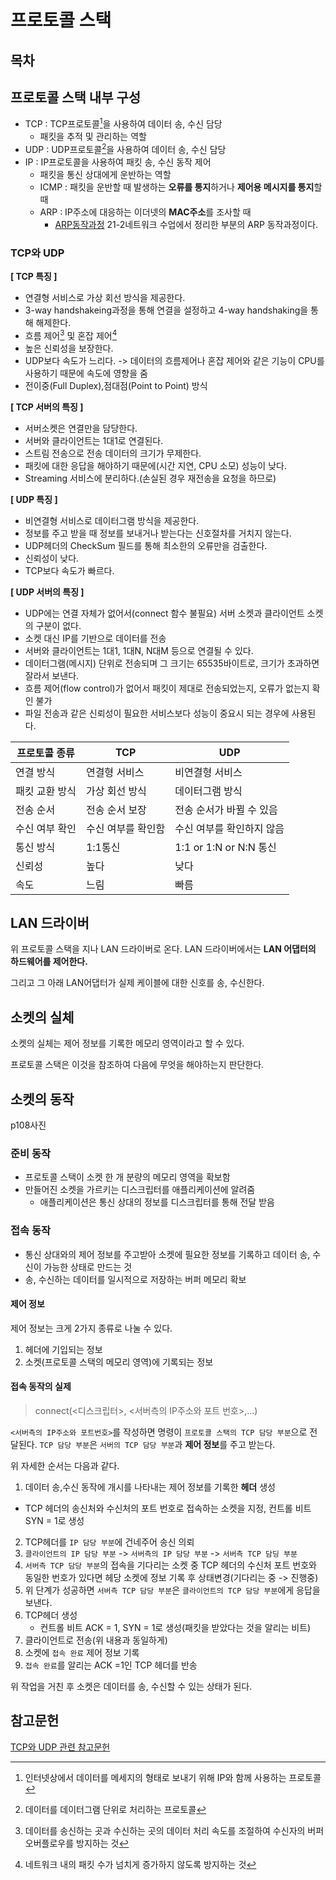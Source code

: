 # 프로토콜 스택

## 목차



## 프로토콜 스택 내부 구성
- TCP : TCP프로토콜[^TCP프로토콜]을 사용하여 데이터 송, 수신 담당
  - 패킷을 추적 및 관리하는 역할
- UDP : UDP프로토콜[^UDP프로토콜]을 사용하여 데이터 송, 수신 담당
- IP : IP프로토콜을 사용하여 패킷 송, 수신 동작 제어
  - 패킷을 통신 상대에게 운반하는 역할
  - ICMP : 패킷을 운반할 때 발생하는 **오류를 통지**하거나 **제어용 메시지를 통지**할때
  - ARP : IP주소에 대응하는 이더넷의 **MAC주소**를 조사할 때
    - [ARP동작과정](https://velog.io/@sunil1369/TCPIP-%EA%B8%B0%EC%B4%88%EC%99%80-JAVAC%EC%9D%84-%ED%99%9C%EC%9A%A9%ED%95%9C-%EB%84%A4%ED%8A%B8%EC%9B%8C%ED%81%AC-%ED%94%84%EB%A1%9C%EA%B7%B8%EB%9E%98%EB%B0%8D-1%EC%9E%A5) 21-2네트워크 수업에서 정리한 부분의 ARP 동작과정이다.

[^TCP프로토콜]: 인터넷상에서 데이터를 메세지의 형태로 보내기 위해 IP와 함께 사용하는 프로토콜
[^UDP프로토콜]: 데이터를 데이터그램 단위로 처리하는 프로토콜

### TCP와 UDP
**[ TCP 특징 ]**
- 연결형 서비스로 가상 회선 방식을 제공한다.
- 3-way handshakeing과정을 통해 연결을 설정하고 4-way handshaking을 통해 해제한다.
- 흐름 제어[^흐름제어] 및 혼잡 제어[^혼잡제어]
- 높은 신뢰성을 보장한다.
- UDP보다 속도가 느리다. -> 데이터의 흐름제어나 혼잡 제어와 같은 기능이 CPU를 사용하기 때문에 속도에 영향을 줌
- 전이중(Full Duplex),점대점(Point to Point) 방식

[^흐름제어]: 데이터를 송신하는 곳과 수신하는 곳의 데이터 처리 속도를 조절하여 수신자의 버퍼 오버플로우를 방지하는 것
[^혼잡제어]: 네트워크 내의 패킷 수가 넘치게 증가하지 않도록 방지하는 것

**[ TCP 서버의 특징 ]**
- 서버소켓은 연결만을 담당한다.
- 서버와 클라이언트는 1대1로 연결된다.
- 스트림 전송으로 전송 데이터의 크기가 무제한다.
- 패킷에 대한 응답을 해야하기 때문에(시간 지연, CPU 소모) 성능이 낮다.
- Streaming 서비스에 분리하다.(손실된 경우 재전송을 요청을 하므로)

**[ UDP 특징 ]**
- 비연결형 서비스로 데이터그램 방식을 제공한다.
- 정보를 주고 받을 때 정보를 보내거나 받는다는 신호절차를 거치지 않는다.
- UDP헤더의 CheckSum 필드를 통해 최소한의 오류만을 검출한다.
- 신뢰성이 낮다.
- TCP보다 속도가 빠르다.

**[ UDP 서버의 특징 ]**
- UDP에는 연결 자체가 없어서(connect 함수 불필요) 서버 소켓과 클라이언트 소켓의 구분이 없다.
- 소켓 대신 IP를 기반으로 데이터를 전송
- 서버와 클라이언트는 1대1, 1대N, N대M 등으로 연결될 수 있다.
- 데이터그램(메시지) 단위로 전송되며 그 크기는 65535바이트로, 크기가 초과하면 잘라서 보낸다.
- 흐름 제어(flow control)가 없어서 패킷이 제대로 전송되었는지, 오류가 없는지 확인 불가
- 파일 전송과 같은 신뢰성이 필요한 서비스보다 성능이 중요시 되는 경우에 사용된다.


| 프로토콜 종류 | TCP | UDP |
|------|-------|---|
| 연결 방식 | 연결형 서비스 | 비연결형 서비스 |
| 패킷 교환 방식 | 가상 회선 방식 | 데이터그램 방식 |
| 전송 순서 | 전송 순서 보장 | 전송 순서가 바뀔 수 있음 |
| 수신 여부 확인 | 수신 여부를 확인함 | 수신 여부를 확인하지 않음 |
| 통신 방식 | 1:1통신 | 1:1 or 1:N or N:N 통신 |
| 신뢰성 | 높다 | 낮다 |
| 속도 | 느림 | 빠름 |


## LAN 드라이버
위 프로토콜 스택을 지나 LAN 드라이버로 온다.
LAN 드라이버에서는 **LAN 어댑터의 하드웨어를 제어한다.**

그리고 그 아래 LAN어댑터가 실제 케이블에 대한 신호를 송, 수신한다.


## 소켓의 실체
소켓의 실체는 제어 정보를 기록한 메모리 영역이라고 할 수 있다.

프로토콜 스택은 이것을 참조하여 다음에 무엇을 해야하는지 판단한다.

## 소켓의 동작
p108사진


### 준비 동작
- 프로토콜 스택이 소켓 한 개 분량의 메모리 영역을 확보함
- 만들어진 소켓을 가르키는 디스크립터를 애플리케이션에 알려줌
  - 애플리케이션은 통신 상대의 정보를 디스크립터를 통해 전달 받음

### 접속 동작
- 통신 상대와의 제어 정보를 주고받아 소켓에 필요한 정보를 기록하고 데이터 송, 수신이 가능한 상태로 만드는 것
- 송, 수신하는 데이터를 일시적으로 저장하는 버퍼 메모리 확보

#### 제어 정보
제어 정보는 크게 2가지 종류로 나눌 수 있다.
1. 헤더에 기입되는 정보
2. 소켓(프로토콜 스택의 메모리 영역)에 기록되는 정보

#### 접속 동작의 실제
> connect(<디스크립터>, <서버측의 IP주소와 포트 번호>,...)

`<서버측의 IP주소와 포트번호>`를 작성하면 명령이 `프로토콜 스택의 TCP 담당 부분`으로 전달된다.
`TCP 담당 부분`은 `서버의 TCP 담당 부분`과 **제어 정보**를 주고 받는다.

위 자세한 순서는 다음과 같다.
1. 데이터 송,수신 동작에 개시를 나타내는 제어 정보를 기록한 **헤더** 생성
  - TCP 헤더의 송신처와 수신처의 포트 번호로 접속하는 소켓을 지정, 컨트롤 비트 SYN = 1로 생성
2. TCP헤더를 `IP 담당 부분`에 건네주어 송신 의뢰
3. `클라이언트의 IP 담당 부분` -> `서버측의 IP 담당 부분` -> `서버측 TCP 담딩 부분`
4. `서버측 TCP 담당 부분`의 접속을 기다리는 소켓 중 TCP 헤더의 수신처 포트 번호와 동일한 번호가 있다면 헤당 소켓에 정보 기록 후 상태변경(기다리는 중 -> 진행중)
5. 위 단계가 성공하면 `서버측 TCP 담당 부분`은 `클라이언트의 TCP 담당 부분`에게 응답을 보낸다.
6. TCP헤더 생성
   - 컨트롤 비트 ACK = 1, SYN = 1로 생성(패킷을 받았다는 것을 알리는 비트)
7. 클라이언트로 전송(위 내용과 동일하게)
8. 소켓에 `접속 완료` 제어 정보 기록
9. `접속 완료`를 알리는 ACK =1인 TCP 헤더를 반송

위 작업을 거친 후 소켓은 데이터를 송, 수신할 수 있는 상태가 된다.



## 참고문헌
[TCP와 UDP 관련 참고문헌](https://mangkyu.tistory.com/15)